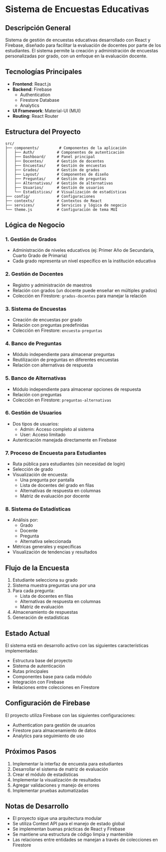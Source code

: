 # Sistema de Encuestas Educativas

## Descripción General
Sistema de gestión de encuestas educativas desarrollado con React y Firebase, diseñado para facilitar la evaluación de docentes por parte de los estudiantes. El sistema permite la creación y administración de encuestas personalizadas por grado, con un enfoque en la evaluación docente.

## Tecnologías Principales
- **Frontend**: React.js
- **Backend**: Firebase
  - Authentication
  - Firestore Database
  - Analytics
- **UI Framework**: Material-UI (MUI)
- **Routing**: React Router

## Estructura del Proyecto
```
src/
├── components/         # Componentes de la aplicación
│   ├── Auth/          # Componentes de autenticación
│   ├── Dashboard/     # Panel principal
│   ├── Docentes/      # Gestión de docentes
│   ├── Encuestas/     # Gestión de encuestas
│   ├── Grados/        # Gestión de grados
│   ├── Layout/        # Componentes de diseño
│   ├── Preguntas/     # Gestión de preguntas
│   ├── Alternativas/  # Gestión de alternativas
│   ├── Usuarios/      # Gestión de usuarios
│   └── Estadisticas/  # Visualización de estadísticas
├── config/            # Configuraciones
├── contexts/          # Contextos de React
├── services/          # Servicios y lógica de negocio
└── theme.js           # Configuración de tema MUI
```

## Lógica de Negocio

### 1. Gestión de Grados
- Administración de niveles educativos (ej: Primer Año de Secundaria, Cuarto Grado de Primaria)
- Cada grado representa un nivel específico en la institución educativa

### 2. Gestión de Docentes
- Registro y administración de maestros
- Relación con grados (un docente puede enseñar en múltiples grados)
- Colección en Firestore: `grados-docentes` para manejar la relación

### 3. Sistema de Encuestas
- Creación de encuestas por grado
- Relación con preguntas predefinidas
- Colección en Firestore: `encuesta-preguntas`

### 4. Banco de Preguntas
- Módulo independiente para almacenar preguntas
- Reutilización de preguntas en diferentes encuestas
- Relación con alternativas de respuesta

### 5. Banco de Alternativas
- Módulo independiente para almacenar opciones de respuesta
- Relación con preguntas
- Colección en Firestore: `preguntas-alternativas`

### 6. Gestión de Usuarios
- Dos tipos de usuarios:
  - Admin: Acceso completo al sistema
  - User: Acceso limitado
- Autenticación manejada directamente en Firebase

### 7. Proceso de Encuesta para Estudiantes
- Ruta pública para estudiantes (sin necesidad de login)
- Selección de grado
- Visualización de encuesta:
  - Una pregunta por pantalla
  - Lista de docentes del grado en filas
  - Alternativas de respuesta en columnas
  - Matriz de evaluación por docente

### 8. Sistema de Estadísticas
- Análisis por:
  - Grado
  - Docente
  - Pregunta
  - Alternativa seleccionada
- Métricas generales y específicas
- Visualización de tendencias y resultados

## Flujo de la Encuesta
1. Estudiante selecciona su grado
2. Sistema muestra preguntas una por una
3. Para cada pregunta:
   - Lista de docentes en filas
   - Alternativas de respuesta en columnas
   - Matriz de evaluación
4. Almacenamiento de respuestas
5. Generación de estadísticas

## Estado Actual
El sistema está en desarrollo activo con las siguientes características implementadas:
- Estructura base del proyecto
- Sistema de autenticación
- Rutas principales
- Componentes base para cada módulo
- Integración con Firebase
- Relaciones entre colecciones en Firestore

## Configuración de Firebase
El proyecto utiliza Firebase con las siguientes configuraciones:
- Authentication para gestión de usuarios
- Firestore para almacenamiento de datos
- Analytics para seguimiento de uso

## Próximos Pasos
1. Implementar la interfaz de encuesta para estudiantes
2. Desarrollar el sistema de matriz de evaluación
3. Crear el módulo de estadísticas
4. Implementar la visualización de resultados
5. Agregar validaciones y manejo de errores
6. Implementar pruebas automatizadas

## Notas de Desarrollo
- El proyecto sigue una arquitectura modular
- Se utiliza Context API para el manejo de estado global
- Se implementan buenas prácticas de React y Firebase
- Se mantiene una estructura de código limpia y mantenible
- Las relaciones entre entidades se manejan a través de colecciones en Firestore
